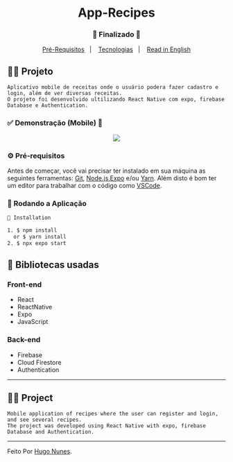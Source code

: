<h1 align="center">
    App-Recipes
</h1>
<h3 align="center"> 
  🚧  Finalizado  🚧
</h3>

<p align="center">
  <a href="#-pré-requisitos">Pré-Requisitos</a>&nbsp;&nbsp;&nbsp;|&nbsp;&nbsp;&nbsp;
  <a href="#-bibliotecas-usadas">Tecnologias</a>&nbsp;&nbsp;&nbsp;|&nbsp;&nbsp;&nbsp;
  <a href="#-project">Read in English</a>
</p>

## 🧑‍💻 Projeto 

    Aplicativo mobile de receitas onde o usuário podera fazer cadastro e login, além de ver diversas receitas.
    O projeto foi desenvolvido ultilizando React Native com expo, firebase Database e Authentication.

 ### ✅ Demonstração (Mobile) 📲
<p align="center">
   <img src=".github/demonstração.gif"> 
</p>


### ⚙ Pré-requisitos

Antes de começar, você vai precisar ter instalado em sua máquina as seguintes ferramentas:
[Git](https://git-scm.com), [Node.js](https://nodejs.org/en/),[Expo](https://docs.expo.dev/) e/ou [Yarn](https://yarnpkg.com/).
Além disto é bom ter um editor para trabalhar com o código como [VSCode](https://code.visualstudio.com/).


### 📗 Rodando a Aplicação

```bash
📗 Installation

1. $ npm install 
  or $ yarn install
2. $ npx expo start
```

## 🚀 Bibliotecas usadas

### Front-end 
* React
* ReactNative
* Expo
* JavaScript

### Back-end
*  Firebase
*  Cloud Firestore
*  Authentication

<hr/>

## 🧑‍💻 Project

    Mobile application of recipes where the user can register and login, and see several recipes.
    The project was developed using React Native with expo, firebase Database and Authentication.

<hr/>

Feito Por [Hugo Nunes](https://www.linkedin.com/in/hugo-nunes-323a41164/).
